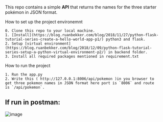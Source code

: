 This repo contains a simple **API** that returns the names for the three starter pokémon in JSON format.

 How to set up the project environemnt

    0. Clone this repo to your local machine.
    1. [Install](https://blog.ruanbekker.com/blog/2018/11/27/python-flask-tutorial-series-create-a-hello-world-app-p1/) python3 and flask. 
    2. Setup [virtual environment](https://blog.ruanbekker.com/blog/2018/12/09/python-flask-tutorial-series-setup-a-python-virtual-environment-p2/) in backend folder.
    3. Install all required packages mentioned in requirement.txt

 How to run the project
    
    1. Run the app.py
    2. Write this ( http://127.0.0.1:8006/api/pokemon )in you browser to get three pokemon names in JSON format here port is `8006` and route is `/api/pokemon`.

## If run in postman:

![image](https://user-images.githubusercontent.com/21224753/56089619-43bb0e00-5eb3-11e9-9f3f-813300654e3e.png)
